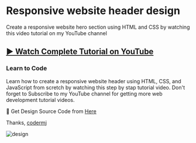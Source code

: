# Responsive website header design
Create a responsive website hero section using HTML and CSS by watching this video tutorial on my YouTube channel
## [▶️ Watch Complete Tutorial on YouTube](https://youtu.be/q6Ap1KNeyqs)
### Learn to Code

Learn how to create a responsive website header using HTML, CSS, and JavaScript from scretch by watching this step by stap tutorial video. Don't forget to Subscribe to my YouTube channel for getting more web development tutorial videos.

🎁 Get Design Source Code from [Here](https://www.buymeacoffee.com/the.codermj/e/189665)

Thanks,
[codermj](https://www.youtube.com/@the.codermj/)

![design](https://github.com/mjshofy/responsive-website-chump/assets/76812554/fad6daaf-5378-43f1-8c73-a1079a325f02)
